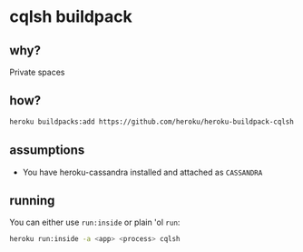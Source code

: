 # cqlsh buildpack

## why?

Private spaces

## how?

```bash
heroku buildpacks:add https://github.com/heroku/heroku-buildpack-cqlsh
```

## assumptions

- You have heroku-cassandra installed and attached as `CASSANDRA`

## running

You can either use `run:inside` or plain 'ol `run`:

```bash
heroku run:inside -a <app> <process> cqlsh
```

